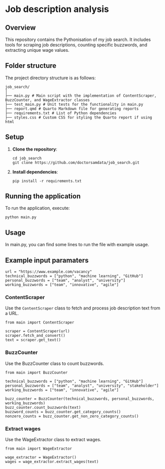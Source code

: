 # Job description analysis

## Overview
This repository contains the Pythonisation of my job search. It includes tools for scraping job descriptions, counting specific buzzwords, and extracting unique wage values. 

## Folder structure
The project directory structure is as follows:

```
job_search/
│
├── main.py # Main script with the implementation of ContentScraper, BuzzCounter, and WageExtractor classes
├── test_main.py # Unit tests for the functionality in main.py
├── report.qmd # Quarto Markdown file for generating reports
├── requirements.txt # List of Python dependencies
├── styles.css # Custom CSS for styling the Quarto report if using html
 ```

## Setup
1. **Clone the repository**:

    ```
    cd job_search
    git clone https://github.com/doctorsamdata/job_search.git
    ```

2. **Install dependencies**:

    ```
    pip install -r requirements.txt
    ```

## Running the application
To run the application, execute:

```
python main.py
```

## Usage
In main.py, you can find some lines to run the file with example usage.

## Example input paramaters

```
url = "https://www.example.com/vacancy"
technical_buzzwords = ["python", "machine learning", "GitHub"]
personal_buzzwords = ["team", "analyst", "university"]
working_buzzwords = ["team", "innovative", "agile"]
```

### ContentScraper
Use the `ContentScraper` class to fetch and process job description text from a URL.

```
from main import ContentScraper

scraper = ContentScraper(url)
scraper.fetch_and_convert()
text = scraper.get_text()
```

### BuzzCounter
Use the BuzzCounter class to count buzzwords.

```
from main import BuzzCounter

technical_buzzwords = ["python", "machine learning", "GitHub"]
personal_buzzwords = ["team", "analyst", "university", "stakeholder"]
working_buzzwords = ["team", "innovative", "agile"]

buzz_counter = BuzzCounter(technical_buzzwords, personal_buzzwords, working_buzzwords)
buzz_counter.count_buzzwords(text)
buzzword_counts = buzz_counter.get_category_counts()
nonzero_counts = buzz_counter.get_non_zero_category_counts()
```

### Extract wages

Use the WageExtractor class to extract wages.

```
from main import WageExtractor

wage_extractor = WageExtractor()
wages = wage_extractor.extract_wages(text)
```